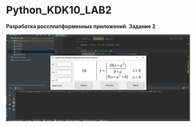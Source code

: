 # Python_KDK10_LAB2
**Разработка россплатформенных приложений.**
**Задание 2**

![Screenshot](screenshot.png)